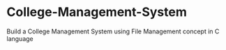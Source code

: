 # College-Management-System
Build a College Management System using File Management concept in C language
